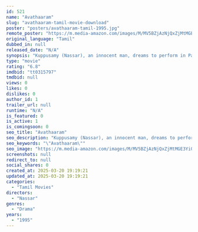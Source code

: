 ```yaml
---
id: 521
name: "Avathaaram"
slug: "avathaaram-tamil-movie-download"
poster: "posters/avathaaram-tamil-1995.jpg"
remote_poster: "https://m.media-amazon.com/images/M/MV5BZjAzNjQxZjMtMGE3Yi00MDY5LWJkOTMtNzhiNDMyOTU5NmFjXkEyXkFqcGdeQXVyMjA4OTI5NDQ@._V1_SX300.jpg"
original_language: "Tamil"
dubbed_in: null
released_date: "N/A"
synopsis: "Kuppusamy (Nassar), an innocent man, dreams to perform in Pandi's troupe. Pandi (Delhi Ganesh) is a respected male troupe leader, and the troupe performs in Hindu festivals. Baasi (Bala Singh) is expelled from the troupe for his bad "
type: "movie"
rating: "6.8"
imdbid: "tt0315797"
tmdbid: null
views: 0
likes: 0
dislikes: 0
author_id: 1
trailer_url: null
runtime: "N/A"
is_featured: 0
is_active: 1
is_comingsoon: 0
seo_title: "Avathaaram"
seo_description: "Kuppusamy (Nassar), an innocent man, dreams to perform in Pandi's troupe. Pandi (Delhi Ganesh) is a respected male troupe leader, and the troupe performs in Hindu festivals. Baasi (Bala Singh) is expelled from the troupe for his bad "
seo_keywords: "\"Avathaaram\""
seo_image: "https://m.media-amazon.com/images/M/MV5BZjAzNjQxZjMtMGE3Yi00MDY5LWJkOTMtNzhiNDMyOTU5NmFjXkEyXkFqcGdeQXVyMjA4OTI5NDQ@._V1_SX300.jpg"
screenshots: null
redirect_to: null
social_shares: 0
created_at: 2025-03-20 19:19:21
updated_at: 2025-03-20 19:19:21
categories:
  - "Tamil Movies"
directors:
  - "Nassar"
genres:
  - "Drama"
years:
  - "1995"
---
```

